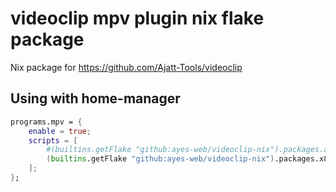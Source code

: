 # videoclip mpv plugin nix flake package
Nix package for https://github.com/Ajatt-Tools/videoclip

## Using with home-manager

```nix
programs.mpv = {
    enable = true;
    scripts = [
        #(builtins.getFlake "github:ayes-web/videoclip-nix").packages.aarch64-darwin.default
        (builtins.getFlake "github:ayes-web/videoclip-nix").packages.x86_64-linux.default
    ];
};
```
